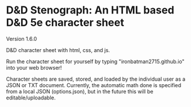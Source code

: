 # D&D Stenograph: An HTML based D&D 5e character sheet

Version 1.6.0

D&D character sheet with html, css, and js.

Run the character sheet for yourself by typing "ironbatman2715.github.io" into your web browser!

Character sheets are saved, stored, and loaded by the individual user as a JSON or TXT document.
Currently, the automatic math done is specified from a local JSON (options.json), but in the future this will be editable/uploadable.
